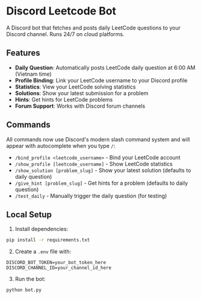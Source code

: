 # Discord Leetcode Bot

A Discord bot that fetches and posts daily LeetCode questions to your Discord channel. Runs 24/7 on cloud platforms.

## Features

- **Daily Question**: Automatically posts LeetCode daily question at 6:00 AM (Vietnam time)
- **Profile Binding**: Link your LeetCode username to your Discord profile
- **Statistics**: View your LeetCode solving statistics
- **Solutions**: Show your latest submission for a problem
- **Hints**: Get hints for LeetCode problems
- **Forum Support**: Works with Discord forum channels

## Commands

All commands now use Discord's modern slash command system and will appear with autocomplete when you type `/`:

- `/bind_profile <leetcode_username>` - Bind your LeetCode account
- `/show_profile [leetcode_username]` - Show LeetCode statistics
- `/show_solution [problem_slug]` - Show your latest solution (defaults to daily question)
- `/give_hint [problem_slug]` - Get hints for a problem (defaults to daily question)
- `/test_daily` - Manually trigger the daily question (for testing)

## Local Setup

1. Install dependencies:
```bash
pip install -r requirements.txt
```

2. Create a `.env` file with:
```
DISCORD_BOT_TOKEN=your_bot_token_here
DISCORD_CHANNEL_ID=your_channel_id_here
```

3. Run the bot:
```bash
python bot.py
```
